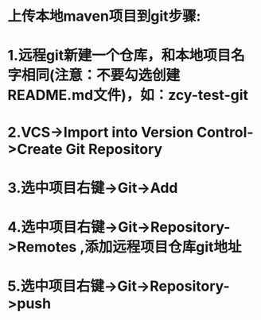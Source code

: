 # 上传本地maven项目到git步骤:
# 1.远程git新建一个仓库，和本地项目名字相同(注意：不要勾选创建README.md文件)，如：zcy-test-git
# 2.VCS->Import into Version Control->Create Git Repository
# 3.选中项目右键->Git->Add
# 4.选中项目右键->Git->Repository->Remotes ,添加远程项目仓库git地址
# 5.选中项目右键->Git->Repository->push